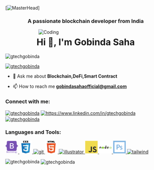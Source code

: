 [![MasterHead](https://blogger.googleusercontent.com/img/b/R29vZ2xl/AVvXsEgcDEVTM9VmJ8YLzXfgIdzleQYbDp_60mRF3uaX3qGIp20QITBiUg5uVWsR8uBofz28xOYr4_P2OSwZVkzZFsOBsjwxY2e2Cznc1Rfyyt6qYlDRtVwfHSwDIwQH2IvOcu5tXgzBTxdqIqQLl6b5qWGp33-CXrJ_9am5SgTlI82WnF-BoBrUDvwEuOwi/s16000/Link-Sharing_1200x630_Blockchain.jpg)]
<h3 align="center">A passionate blockchain developer from India</h3>
<image align="right" alt="Coding" width="400" src="https://cdn.dribbble.com/users/1162077/screenshots/3848914/programmer.gif">

<h1 align="center">Hi 👋, I'm Gobinda Saha</h1>

<p align="left"> <img src="https://komarev.com/ghpvc/?username=gtechgobinda&label=Profile%20views&color=0e75b6&style=flat" alt="gtechgobinda" /> </p>

<p align="left"> <a href="https://twitter.com/gtechgobinda" target="blank"><img src="https://img.shields.io/twitter/follow/gtechgobinda?logo=twitter&style=for-the-badge" alt="gtechgobinda" /></a> </p>

- 💬 Ask me about **Blockchain,DeFi,Smart Contract**

- 📫 How to reach me **gobindasahaofficial@gmail.com**

<h3 align="left">Connect with me:</h3>
<p align="left">
<a href="https://twitter.com/gtechgobinda" target="blank"><img align="center" src="https://raw.githubusercontent.com/rahuldkjain/github-profile-readme-generator/master/src/images/icons/Social/twitter.svg" alt="gtechgobinda" height="30" width="40" /></a>
<a href="https://linkedin.com/in/https://www.linkedin.com/in/gtechgobinda" target="blank"><img align="center" src="https://raw.githubusercontent.com/rahuldkjain/github-profile-readme-generator/master/src/images/icons/Social/linked-in-alt.svg" alt="https://www.linkedin.com/in/gtechgobinda" height="30" width="40" /></a>
<a href="https://instagram.com/gtechgobinda" target="blank"><img align="center" src="https://raw.githubusercontent.com/rahuldkjain/github-profile-readme-generator/master/src/images/icons/Social/instagram.svg" alt="gtechgobinda" height="30" width="40" /></a>
</p>

<h3 align="left">Languages and Tools:</h3>
<p align="left"> <a href="https://getbootstrap.com" target="_blank" rel="noreferrer"> <img src="https://raw.githubusercontent.com/devicons/devicon/master/icons/bootstrap/bootstrap-plain-wordmark.svg" alt="bootstrap" width="40" height="40"/> </a> <a href="https://www.w3schools.com/css/" target="_blank" rel="noreferrer"> <img src="https://raw.githubusercontent.com/devicons/devicon/master/icons/css3/css3-original-wordmark.svg" alt="css3" width="40" height="40"/> </a> <a href="https://git-scm.com/" target="_blank" rel="noreferrer"> <img src="https://www.vectorlogo.zone/logos/git-scm/git-scm-icon.svg" alt="git" width="40" height="40"/> </a> <a href="https://www.w3.org/html/" target="_blank" rel="noreferrer"> <img src="https://raw.githubusercontent.com/devicons/devicon/master/icons/html5/html5-original-wordmark.svg" alt="html5" width="40" height="40"/> </a> <a href="https://www.adobe.com/in/products/illustrator.html" target="_blank" rel="noreferrer"> <img src="https://www.vectorlogo.zone/logos/adobe_illustrator/adobe_illustrator-icon.svg" alt="illustrator" width="40" height="40"/> </a> <a href="https://developer.mozilla.org/en-US/docs/Web/JavaScript" target="_blank" rel="noreferrer"> <img src="https://raw.githubusercontent.com/devicons/devicon/master/icons/javascript/javascript-original.svg" alt="javascript" width="40" height="40"/> </a> <a href="https://nodejs.org" target="_blank" rel="noreferrer"> <img src="https://raw.githubusercontent.com/devicons/devicon/master/icons/nodejs/nodejs-original-wordmark.svg" alt="nodejs" width="40" height="40"/> </a> <a href="https://www.photoshop.com/en" target="_blank" rel="noreferrer"> <img src="https://raw.githubusercontent.com/devicons/devicon/master/icons/photoshop/photoshop-line.svg" alt="photoshop" width="40" height="40"/> </a> <a href="https://tailwindcss.com/" target="_blank" rel="noreferrer"> <img src="https://www.vectorlogo.zone/logos/tailwindcss/tailwindcss-icon.svg" alt="tailwind" width="40" height="40"/> </a> </p>

<p><img align="left" src="https://github-readme-stats.vercel.app/api/top-langs?username=gtechgobinda&show_icons=true&locale=en&layout=compact" alt="gtechgobinda" /></p>

<p>&nbsp;<img align="center" src="https://github-readme-stats.vercel.app/api?username=gtechgobinda&show_icons=true&locale=en" alt="gtechgobinda" /></p>

